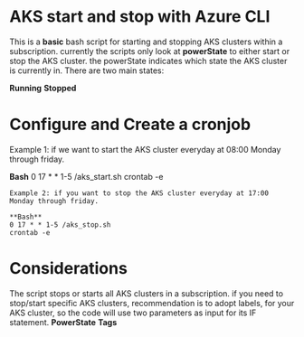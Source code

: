 # AKS start and stop with Azure CLI
This is a **basic** bash script for starting and stopping AKS clusters within a subscription.
currently the scripts only look at **powerState** to either start or stop the AKS cluster. 
the powerState indicates which state the AKS cluster is currently in. There are two main states:

**Running**
**Stopped**

# Configure and Create a cronjob

Example 1: if we want to start the AKS cluster everyday at 08:00 Monday through friday.

**Bash**
0 17 * * 1-5 /aks_start.sh
crontab -e
```
Example 2: if you want to stop the AKS cluster everyday at 17:00 Monday through friday.

**Bash**
0 17 * * 1-5 /aks_stop.sh
crontab -e
```

# Considerations
The script stops or starts all AKS clusters in a subscription. if you need to stop/start specific AKS clusters, recommendation is to adopt labels, for your AKS cluster, so the code will use two parameters as input for its IF statement.
 **PowerState**
 **Tags**